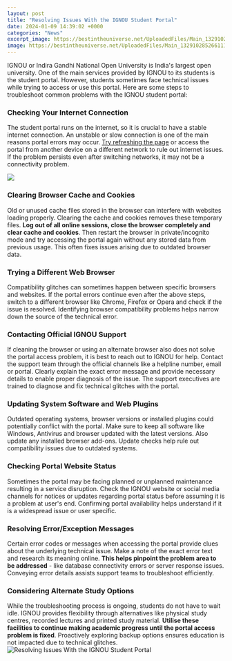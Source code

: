 ```yaml
---
layout: post
title: "Resolving Issues With the IGNOU Student Portal"
date: 2024-01-09 14:39:02 +0000
categories: "News"
excerpt_image: https://bestintheuniverse.net/UploadedFiles/Main_132910285266111936.jpg
image: https://bestintheuniverse.net/UploadedFiles/Main_132910285266111936.jpg
---
```


IGNOU or Indira Gandhi National Open University is India's largest open university. One of the main services provided by IGNOU to its students is the student portal. However, students sometimes face technical issues while trying to access or use this portal. Here are some steps to troubleshoot common problems with the IGNOU student portal:
### Checking Your Internet Connection
The student portal runs on the internet, so it is crucial to have a stable internet connection. An unstable or slow connection is one of the main reasons portal errors may occur. [Try refreshing the page](https://store.fi.io.vn/cute-axolotl-funny-i-axolotl-questions-salamander-265/men&) or access the portal from another device on a different network to rule out internet issues. If the problem persists even after switching networks, it may not be a connectivity problem.

![](https://i.ytimg.com/vi/dyTuSAHd9tk/maxresdefault.jpg)
### Clearing Browser Cache and Cookies  
Old or unused cache files stored in the browser can interfere with websites loading properly. Clearing the cache and cookies removes these temporary files. **Log out of all online sessions, close the browser completely and clear cache and cookies**. Then restart the browser in private/incognito mode and try accessing the portal again without any stored data from previous usage. This often fixes issues arising due to outdated browser data.
### Trying a Different Web Browser
Compatibility glitches can sometimes happen between specific browsers and websites. If the portal errors continue even after the above steps, switch to a different browser like Chrome, Firefox or Opera and check if the issue is resolved. Identifying browser compatibility problems helps narrow down the source of the technical error. 
### Contacting Official IGNOU Support
If cleaning the browser or using an alternate browser also does not solve the portal access problem, it is best to reach out to IGNOU for help. Contact the support team through the official channels like a helpline number, email or portal. Clearly explain the exact error message and provide necessary details to enable proper diagnosis of the issue. The support executives are trained to diagnose and fix technical glitches with the portal.
### Updating System Software and Web Plugins
Outdated operating systems, browser versions or installed plugins could potentially conflict with the portal. Make sure to keep all software like Windows, Antivirus and browser updated with the latest versions. Also update any installed browser add-ons. Update checks help rule out compatibility issues due to outdated systems.
### Checking Portal Website Status
Sometimes the portal may be facing planned or unplanned maintenance resulting in a service disruption. Check the IGNOU website or social media channels for notices or updates regarding portal status before assuming it is a problem at user's end. Confirming portal availability helps understand if it is a widespread issue or user specific.
### Resolving Error/Exception Messages    
Certain error codes or messages when accessing the portal provide clues about the underlying technical issue. Make a note of the exact error text and research its meaning online. **This helps pinpoint the problem area to be addressed** - like database connectivity errors or server response issues. Conveying error details assists support teams to troubleshoot efficiently.
### Considering Alternate Study Options
While the troubleshooting process is ongoing, students do not have to wait idle. IGNOU provides flexibility through alternatives like physical study centres, recorded lectures and printed study material. **Utilise these facilities to continue making academic progress until the portal access problem is fixed**. Proactively exploring backup options ensures education is not impacted due to technical glitches.
![Resolving Issues With the IGNOU Student Portal](https://bestintheuniverse.net/UploadedFiles/Main_132910285266111936.jpg)